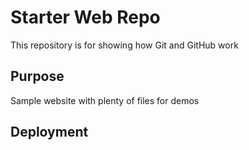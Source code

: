 # Starter Web Repo

This repository is for showing how Git and GitHub work

## Purpose

Sample website with plenty of files for demos

## Deployment 
